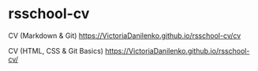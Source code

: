 # rsschool-cv
CV (Markdown & Git)
https://VictoriaDanilenko.github.io/rsschool-cv/cv

CV (HTML, CSS & Git Basics)
https://VictoriaDanilenko.github.io/rsschool-cv/